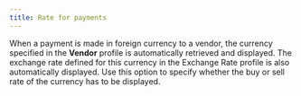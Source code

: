 ```yaml
---
title: Rate for payments
---
```



When a payment is made in foreign currency to a vendor, the currency specified in the **Vendor** profile is automatically retrieved and displayed. The exchange rate defined for this currency in the Exchange Rate profile is also automatically displayed. Use this option to specify whether the buy or sell rate of the currency has to be displayed.
